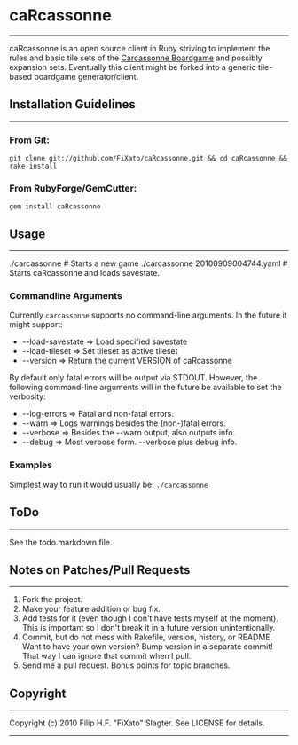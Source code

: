 # caRcassonne
******************************************************************************
caRcassonne is an open source client in Ruby striving to implement the rules 
and basic tile sets of the [Carcassonne Boardgame][1] and possibly expansion 
sets. Eventually this client might be forked into a generic tile-based 
boardgame generator/client.


## Installation Guidelines
******************************************************************************

### From Git:
`git clone git://github.com/FiXato/caRcassonne.git && cd caRcassonne && rake install`

### From RubyForge/GemCutter:
`gem install caRcassonne`


## Usage
******************************************************************************

./carcassonne                     # Starts a new game
./carcassonne 20100909004744.yaml # Starts caRcassonne and loads savestate.


### Commandline Arguments

Currently `carcassonne` supports no command-line arguments. 
In the future it might support:

* --load-savestate         => Load specified savestate
* --load-tileset <tileset> => Set tileset as active tileset
* --version                => Return the current VERSION of caRcassonne

By default only fatal errors will be output via STDOUT.
However, the following command-line arguments will in the future be available
 to set the verbosity:

* --log-errors            => Fatal and non-fatal errors.
* --warn                  => Logs warnings besides the (non-)fatal errors.
* --verbose               => Besides the --warn output, also outputs info.
* --debug                 => Most verbose form. --verbose plus debug info.

### Examples

Simplest way to run it would usually be:
`./carcassonne`


## ToDo
******************************************************************************
See the todo.markdown file.

## Notes on Patches/Pull Requests
******************************************************************************

1. Fork the project.
2. Make your feature addition or bug fix.
3. Add tests for it (even though I don't have tests myself at the moment). 
  This is important so I don't break it in a future version unintentionally.
4. Commit, but do not mess with Rakefile, version, history, or README.
  Want to have your own version? Bump version in a separate commit!
  That way I can ignore that commit when I pull.
5. Send me a pull request. Bonus points for topic branches.


## Copyright
******************************************************************************
Copyright (c) 2010 Filip H.F. "FiXato" Slagter. See LICENSE for details.


******************************************************************************
[1]: http://en.wikipedia.org/wiki/Carcassonne_%28board_game%29 (Carcassonne Boardgame Wikipedia article)